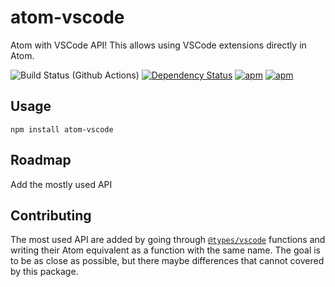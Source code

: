# atom-vscode

Atom with VSCode API! This allows using VSCode extensions directly in Atom.

![Build Status (Github Actions)](https://github.com/atom-ide-community/atom-vscode/workflows/CI/badge.svg)
[![Dependency Status](https://david-dm.org/atom-ide-community/atom-vscode.svg)](https://david-dm.org/atom-ide-community/atom-vscode)
[![apm](https://img.shields.io/apm/dm/atom-vscode.svg)](https://github.com/atom-ide-community/atom-vscode)
[![apm](https://img.shields.io/apm/v/atom-vscode.svg)](https://github.com/atom-ide-community/atom-vscode)

## Usage

```
npm install atom-vscode
```

## Roadmap

Add the mostly used API

## Contributing

The most used API are added by going through [`@types/vscode`](https://github.com/DefinitelyTyped/DefinitelyTyped/blob/master/types/vscode/index.d.ts) functions and writing their Atom equivalent as a function with the same name. The goal is to be as close as possible, but there maybe differences that cannot covered by this package.

